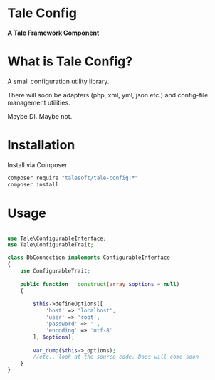 
# Tale Config
**A Tale Framework Component**

# What is Tale Config?

A small configuration utility library.

There will soon be adapters (php, xml, yml, json etc.) and config-file management utilities.

Maybe DI. Maybe not.

# Installation

Install via Composer

```bash
composer require "talesoft/tale-config:*"
composer install
```

# Usage

```php

use Tale\ConfigurableInterface;
use Tale\ConfigurableTrait;

class DbConnection implements ConfigurableInterface
{
    use ConfigurableTrait;
    
    public function __construct(array $options = null)
    {
    
        $this->defineOptions([
            'host' => 'localhost',
            'user' => 'root',
            'password' => '',
            'encoding' => 'utf-8'
        ], $options);
        
        var_dump($this->_options);
        //etc., look at the source code. Docs will come soon
    }
}
```
